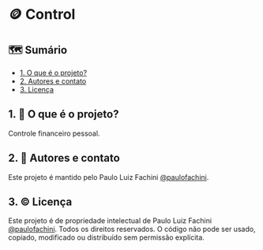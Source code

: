 # 🪙 Control

## 🗺️ Sumário

- [1. O que é o projeto?](#1--o-que-é-o-projeto)
- [2. Autores e contato](#2--autores-e-contato)
- [3. Licença](#3-️-licença)

## 1. 🎯 O que é o projeto?

Controle financeiro pessoal.

## 2. 📣 Autores e contato

Este projeto é mantido pelo Paulo Luiz Fachini [@paulofachini](https://github.com/paulofachini).

## 3. ©️ Licença

Este projeto é de propriedade intelectual de Paulo Luiz Fachini [@paulofachini](https://github.com/paulofachini). Todos os direitos reservados. O código não pode ser usado, copiado, modificado ou distribuído sem permissão explícita.
